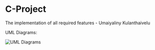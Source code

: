 # C-Project
The implementation of all required features - Umaiyaliny Kulanthaivelu

UML Diagrams:



![UML Diagrams](https://github.com/Yaliny13/C-Project/assets/158082272/9535277d-118e-4215-bbcf-0bf289fbb60f)
